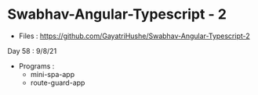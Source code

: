 # Swabhav-Angular-Typescript - 2
- Files : https://github.com/GayatriHushe/Swabhav-Angular-Typescript-2
  
Day 58 : 9/8/21
  - Programs :
      - mini-spa-app
	  - route-guard-app